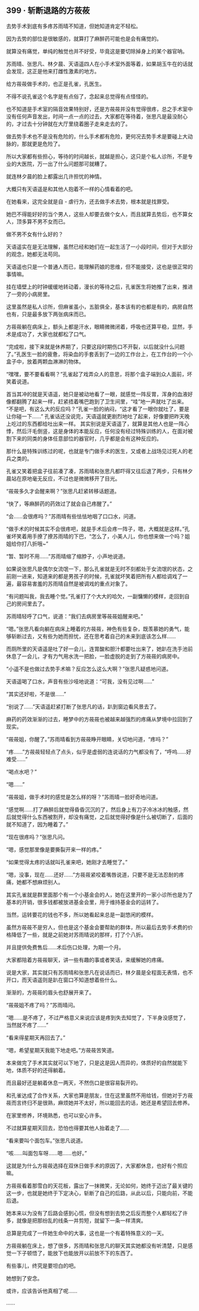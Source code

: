 ## 399 · 斩断退路的方莜莜

去势手术到底有多疼苏雨晴不知道，但她知道肯定不轻松。

因为去势的部位是很敏感的，就算打了麻醉药可能也是会有痛觉的。

就算没有痛觉，单纯的触觉也并不好受，毕竟这是要切除掉身上的某个器官呐。

苏雨晴、张思凡、林夕晨、天语遥四人在小手术室外面等着，如果胡玉牛在的话就会发现，这正是他来打雌性激素的地方。

给方莜莜做手术的，也正是孔雀，孔医生。

不得不说孔雀这个名字是有点俗了，念起来总觉得有点怪怪的。

也不知道是手术室的隔音效果特别好，还是方莜莜并没有觉得很疼，总之手术室中没有任何声音发出，时间一点一点的过去，大家都在等待着，张思凡是最没耐心的，才过去十分钟就在大厅里绕着圈子走来走去的了。

做去势手术也不是没有危险的，什么手术都有危险，更何况去势手术是要碰上大动脉的，那就更是危险了。

所以大家都有些担心，等待的时间越长，就越是担心，这只是个私人诊所，不是专业的大医院，万一出了什么问题那可就糟了。

就连林夕晨的脸上都露出几许担忧的神情。

大概只有天语遥是和其他人抱着不一样的心情看着的吧。

在她看来，这完全就是自 - 虐行为，还去做手术去势，根本就是找罪受。

她巴不得能好好的当个男人，这些人却要去做个女人，而且就算去势后，也不算女人，顶多算不男不女而已。

做不男不女有什么好的？

天语遥实在是无法理解，虽然已经和她们在一起生活了一小段时间，但对于大部分的观念，她都无法苟同。

天语遥也只是一个普通人而已，能理解药娘的思维，但不能接受，这也是很正常的事情嘛。

挂在墙壁上的时钟缓缓地转动着，漫长的等待之后，孔雀医生将她推了出来，推进了一旁的小病房里。

这里虽然是私人诊所，但麻雀虽小，五脏俱全，基本该有的也都是有的，病房自然也有，只是最多放下两张病床而已。

方莜莜躺在病床上，额头上都是汗水，眼睛微微闭着，呼吸也还算平稳，显然，手术是成功了，大家也就都松了口气。

“完成啦，接下来就是休养期了，只要这段时期伤口不开裂，以后就没什么问题了。”孔医生一脸的疲惫，将染血的手套丢到了一边的工作台上，在工作台的一个小盒子中，放着两颗血淋淋的物体。

“嘿嘿，要不要看看啊？”孔雀起了戏弄众人的意思，将那个盒子端到众人面前，坏笑着说道。

首当其冲的就是天语遥，她只是被动地看了一眼，就感觉一阵反胃，浑身的血液好像都翻腾了起来一样，赶紧捂着嘴巴跑到了卫生间里，“哇”地一声就吐了出来。
“不是吧，有这么大的反应吗？”孔雀一脸的纳闷，“这才看了一眼你就吐了，要是让你碰一下……”
孔雀话还没说完，天语遥就更剧烈地吐了起来，好像要把昨天晚上吃过的东西都给吐出来一样。
其实别说是天语遥了，就算是其他人也是一阵心悸，然后汗毛倒竖，这是身体的本能反应，任何没有经过特殊训练的人，在面对被割下来的同类的身体任意部位的器官时，几乎都是会有这种反应的。

那什么是特殊训练过的呢，也就是专门做手术的医生，又或者上战场见过死人的老兵之类的。

孔雀又笑着把盒子往前凑了凑，苏雨晴和张思凡都吓得又往后退了两步，只有林夕晨站在原地毫无反应，不过也是微微移开了目光。

“莜莜多久才会醒来啊？”张思凡赶紧转移话题道。

“快了，等麻醉药的药效过了就会自己疼醒了。”

“会……会很疼吗？”苏雨晴有些怯怯地咽了口口水，问道。

“做手术的时候其实不会很疼吧，就是手术后会疼一阵子，嗯，大概就是这样。”孔雀坏笑着用手撩了撩苏雨晴的下巴，“怎么了，小美人儿，你也想来做一个吗？姐姐给你打八折哦~”

“暂、暂时不用……”苏雨晴缩了缩脖子，小声地说道。

如果说张思凡是偶尔女流氓一下，那么孔雀就是无时不刻都处于女流氓的状态，之前刚一进来，知道来的都是男孩子的时候，孔雀就坏笑着把所有人都给调戏了一遍，最容易害羞的苏雨晴自然是被调戏的重点对象了。

“有问题叫我，我去睡个觉。”孔雀打了个大大的哈欠，一副慵懒的模样，走回到自己的房间里去了。

苏雨晴轻呼了口气，说道：“我们去病房里等莜莜姐醒来吧。”

“嗯。”张思凡看向躺在病床上睡着的方莜莜，神色有些复杂，既羡慕她的勇气，能够斩断过去，又有些为她而担忧，还在思考着自己的未来到底该怎么样……

而厕所里的天语遥是吐了好一会儿，连胃酸和胆汁都要吐出来了，她趴在洗手池前休息了一会儿，才有力气用水洗一把脸，一脸虚脱的走到了方莜莜的病房中。

“小遥不是也做过去势手术嘛？反应怎么这么大啊？”张思凡疑惑地问道。

天语遥喝了口水，声音有些沙哑地说道：“可我，没有见过啊……”

“其实还好啦，不是很……”

“别说了……”天语遥赶紧打断了张思凡的话，趴到窗边看风景去了。

麻药的药效渐渐的过去，睡梦中的方莜莜也被越来越强烈的疼痛从梦境中拉回到了现实。

“莜莜姐，你醒了。”苏雨晴看到方莜莜睁开眼睛，关切地问道，“疼吗？”

“疼……”方莜莜轻轻点了点头，似乎是虚弱的连说话的力气都没有了，“呼呜……好难受……”

“喝点水吧？”

“嗯……”

“莜莜姐，做手术时的感觉是怎么样的呀？”苏雨晴一脸好奇地问道。

“感觉啊……打了麻醉后就觉得昏昏沉沉的了，然后身上有刀子冷冰冰的触感，然后就觉得什么东西被割开，却没有痛觉，之后就觉得好像是什么被切断了，后面的就不知道了，因为睡着了。”

“现在很疼吗？”张思凡问。

“嗯，感觉那里像是要撕裂开来一样的疼。”

“如果觉得太疼的话就叫孔雀来吧，她刚才去睡觉了。”

“嗯，没事，现在……还好……”方莜莜紧咬着嘴唇说道，只要不是无法忍耐的疼痛，她都不想麻烦别人。

其实孔雀就是群里面那个有一个小基金会的人，她在这里开的一家小诊所也是为了基本的开销，很多钱都被放进基金会里，用于维持基金会的运转了。

当然，运转要花的钱也不多，所以她看起来总是一副悠闲的模样。

虽然方莜莜不是穷人，但也是这个基金会要帮助的群体，所以最后去势手术费的价格降低了一些，就是之前她对苏雨晴说的那样，打了个八折。

并且提供免费售后……术后伤口处理，为期一个月。

大家都陪着方莜莜聊天，讲一些有趣的事或者笑话，来缓解她的疼痛。

说是大家，其实就只有苏雨晴和张思凡在说话而已，林夕晨是全程面无表情，也不开口，而天语遥则是趴在窗口不知道想着些什么。

渐渐的，方莜莜的眉头也舒展开来了。

“莜莜姐不疼了吗？”苏雨晴问。

“嗯……是不疼了，不过严格意义来说应该是疼到失去知觉了，下半身没感觉了，当然就不疼了……”

“看来得星期天再回去了。”

“嗯，希望星期天我能下地走吧。”方莜莜苦笑道。

本来做完了手术其实就可以下地了，只是这是因人而异的，体质好的自然就能下地，体质不好的还得躺着。

而且最好还是躺着休息一两天，不然伤口是很容易裂开的。

和孔雀达成了合作关系，大家也算是朋友，住在这里虽然不用给钱，但她对于方莜莜而言终归不是很熟，麻烦她并不太好，所以能回去的话，她还是希望回去修养。

在家里修养，环境熟悉，也可以安心许多。

不过就算星期天回去，恐怕也得要其他人抬着走了……

“看来要叫个面包车。”张思凡说道。

“咳……叫面包车呀……嗯……也好。”

这就是为什么方莜莜选择在双休日做手术的原因了，大家都休息，也好有个照应嘛。

方莜莜看着那雪白的天花板，露出了一抹微笑，无论如何，她终于迈出了最关键的这一步，也就是她终于下定决心，斩断了自己的后路，从此以后，只能向前，不能后退。

她本来以为没有了后路会感到心慌，但没有想到去势之后反而整个人都轻松了许多，就像是把那纷乱的线条一并剪短，就留下一条一样清爽。

总算是完成了一件她生命中的大事，这也是一个有着特殊意义的一天。

方莜莜躺在床上，想了很多，苏雨晴和张思凡的聊天其实她都没有听清楚，只是感觉一下子顿悟了，能放下也能放开以前放不下的东西了。

有些事儿，终究是要坦白的吧。

她想到了安念。

或许，应该告诉他真相了呢……

……
